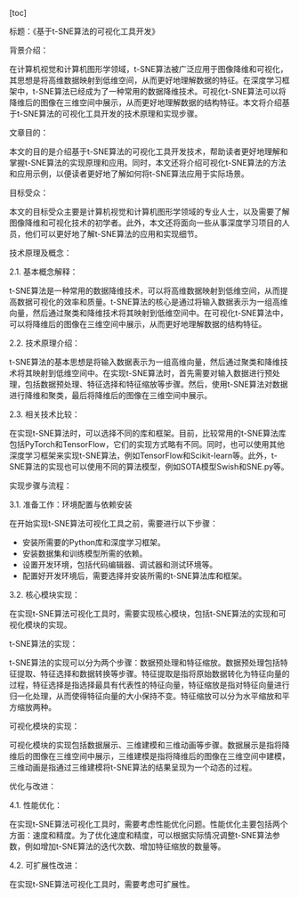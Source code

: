 
[toc]                    
                
                
标题：《基于t-SNE算法的可视化工具开发》

背景介绍：

在计算机视觉和计算机图形学领域，t-SNE算法被广泛应用于图像降维和可视化，其思想是将高维数据映射到低维空间，从而更好地理解数据的特征。在深度学习框架中，t-SNE算法已经成为了一种常用的数据降维技术。可视化t-SNE算法可以将降维后的图像在三维空间中展示，从而更好地理解数据的结构特征。本文将介绍基于t-SNE算法的可视化工具开发的技术原理和实现步骤。

文章目的：

本文的目的是介绍基于t-SNE算法的可视化工具开发技术，帮助读者更好地理解和掌握t-SNE算法的实现原理和应用。同时，本文还将介绍可视化t-SNE算法的方法和应用示例，以便读者更好地了解如何将t-SNE算法应用于实际场景。

目标受众：

本文的目标受众主要是计算机视觉和计算机图形学领域的专业人士，以及需要了解图像降维和可视化技术的初学者。此外，本文还将面向一些从事深度学习项目的人员，他们可以更好地了解t-SNE算法的应用和实现细节。

技术原理及概念：

2.1. 基本概念解释：

t-SNE算法是一种常用的数据降维技术，可以将高维数据映射到低维空间，从而提高数据可视化的效率和质量。t-SNE算法的核心是通过将输入数据表示为一组高维向量，然后通过聚类和降维技术将其映射到低维空间中。在可视化t-SNE算法中，可以将降维后的图像在三维空间中展示，从而更好地理解数据的结构特征。

2.2. 技术原理介绍：

t-SNE算法的基本思想是将输入数据表示为一组高维向量，然后通过聚类和降维技术将其映射到低维空间中。在实现t-SNE算法时，首先需要对输入数据进行预处理，包括数据预处理、特征选择和特征缩放等步骤。然后，使用t-SNE算法对数据进行降维和聚类，最后将降维后的图像在三维空间中展示。

2.3. 相关技术比较：

在实现t-SNE算法时，可以选择不同的库和框架。目前，比较常用的t-SNE算法库包括PyTorch和TensorFlow，它们的实现方式略有不同。同时，也可以使用其他深度学习框架来实现t-SNE算法，例如TensorFlow和Scikit-learn等。此外，t-SNE算法的实现也可以使用不同的算法模型，例如SOTA模型Swish和SNE.py等。

实现步骤与流程：

3.1. 准备工作：环境配置与依赖安装

在开始实现t-SNE算法可视化工具之前，需要进行以下步骤：

* 安装所需要的Python库和深度学习框架。
* 安装数据集和训练模型所需的依赖。
* 设置开发环境，包括代码编辑器、调试器和测试环境等。
* 配置好开发环境后，需要选择并安装所需的t-SNE算法库和框架。

3.2. 核心模块实现：

在实现t-SNE算法可视化工具时，需要实现核心模块，包括t-SNE算法的实现和可视化模块的实现。

t-SNE算法的实现：

t-SNE算法的实现可以分为两个步骤：数据预处理和特征缩放。数据预处理包括特征提取、特征选择和数据转换等步骤。特征提取是指将原始数据转化为特征向量的过程，特征选择是指选择最具有代表性的特征向量，特征缩放是指对特征向量进行归一化处理，从而使得特征向量的大小保持不变。特征缩放可以分为水平缩放和平方缩放两种。

可视化模块的实现：

可视化模块的实现包括数据展示、三维建模和三维动画等步骤。数据展示是指将降维后的图像在三维空间中展示，三维建模是指将降维后的图像在三维空间中建模，三维动画是指通过三维建模将t-SNE算法的结果呈现为一个动态的过程。

优化与改进：

4.1. 性能优化：

在实现t-SNE算法可视化工具时，需要考虑性能优化问题。性能优化主要包括两个方面：速度和精度。为了优化速度和精度，可以根据实际情况调整t-SNE算法参数，例如增加t-SNE算法的迭代次数、增加特征缩放的数量等。

4.2. 可扩展性改进：

在实现t-SNE算法可视化工具时，需要考虑可扩展性。

